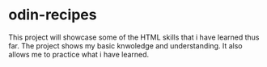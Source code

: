 # odin-recipes
This project will showcase some of the HTML skills that i have learned thus far. The project shows my basic knwoledge and understanding. It also allows me to practice what i have learned.
